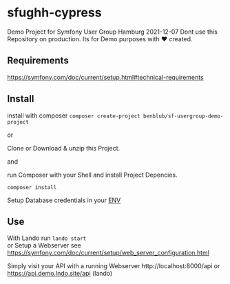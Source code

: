 # sfughh-cypress
Demo Project for Symfony User Group Hamburg 2021-12-07
Dont use this Repository on production. Its for Demo purposes with :heart: created.

## Requirements
https://symfony.com/doc/current/setup.html#technical-requirements

## Install
install with composer `composer create-project benblub/sf-usergroup-demo-project`

or

Clone or Download & unzip this Project.

and

run Composer with your Shell and install Project Depencies.
```
composer install
```
Setup Database credentials in your [ENV](https://symfony.com/doc/current/configuration.html#configuration-environments)

## Use
With Lando run `lando start`  
or
Setup a Webserver see https://symfony.com/doc/current/setup/web_server_configuration.html

Simply visit your API with a running Webserver http://localhost:8000/api or https://api.demo.lndo.site/api (lando)